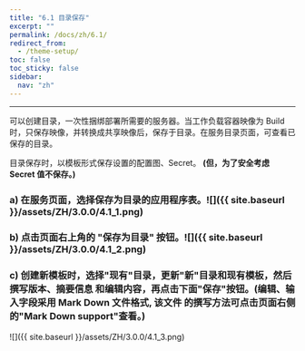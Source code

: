 ```yaml
---
title: "6.1 目录保存"
excerpt: ""
permalink: /docs/zh/6.1/
redirect_from:
  - /theme-setup/
toc: false
toc_sticky: false
sidebar:
  nav: "zh"
---
```


---
可以创建目录，一次性捆绑部署所需要的服务器。当工作负载容器映像为 Build 时，只保存映像，并转换成共享映像后，保存于目录。在服务目录页面，可查看已保存的目录。

目录保存时，以模板形式保存设置的配置图、Secret。 **\(但，为了安全考虑 Secret 值不保存。\)**

### a\) 在服务页面，选择保存为目录的应用程序表。![]({{ site.baseurl }}/assets/ZH/3.0.0/4.1_1.png)

### b\) 点击页面右上角的 "保存为目录" 按钮。![]({{ site.baseurl }}/assets/ZH/3.0.0/4.1_2.png)

### c\) 创建新模板时，选择"现有"目录，更新"新"目录和现有模板，然后撰写版本、摘要信息 和编辑内容，再点击下面"保存"按钮。(编辑、输入字段采用 Mark Down 文件格式, 该文件 的撰写方法可点击页面右侧的"Mark Down support"查看。)
![]({{ site.baseurl }}/assets/ZH/3.0.0/4.1_3.png)
